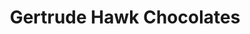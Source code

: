 ---
title: "Gertrude Hawk Chocolates"
url: /bloomsburg/gertrude-hawk-chocolates/
shop: chocolate
---